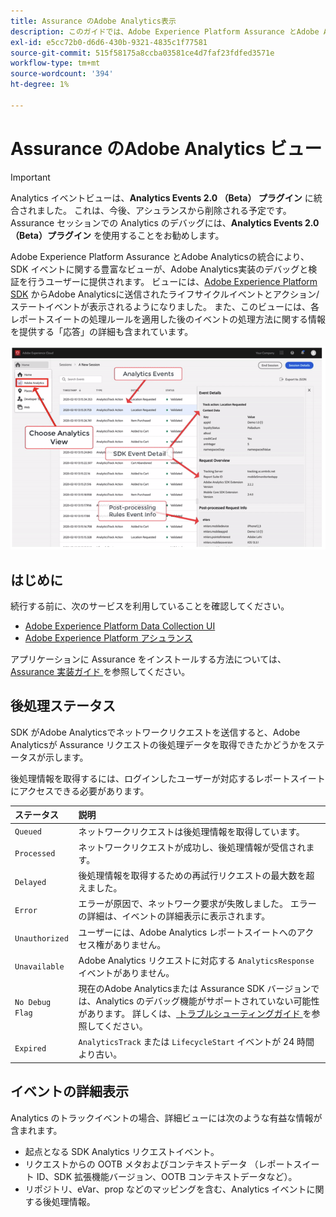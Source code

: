 ```yaml
---
title: Assurance のAdobe Analytics表示
description: このガイドでは、Adobe Experience Platform Assurance とAdobe Analyticsの使用方法について説明します。
exl-id: e5cc72b0-d6d6-430b-9321-4835c1f77581
source-git-commit: 515f58175a8ccba03581ce4d7faf23fdfed3571e
workflow-type: tm+mt
source-wordcount: '394'
ht-degree: 1%

---
```


# Assurance のAdobe Analytics ビュー

>[!IMPORTANT]
>
>Analytics イベントビューは、**Analytics Events 2.0 （Beta） プラグイン** に統合されました。  これは、今後、アシュランスから削除される予定です。 Assurance セッションでの Analytics のデバッグには、**Analytics Events 2.0 （Beta）プラグイン** を使用することをお勧めします。

Adobe Experience Platform Assurance とAdobe Analyticsの統合により、SDK イベントに関する豊富なビューが、Adobe Analytics実装のデバッグと検証を行うユーザーに提供されます。 ビューには、[Adobe Experience Platform SDK](https://developer.adobe.com/client-sdks/documentation/adobe-analytics/) からAdobe Analyticsに送信されたライフサイクルイベントとアクション/ステートイベントが表示されるようになりました。 また、このビューには、各レポートスイートの処理ルールを適用した後のイベントの処理方法に関する情報を提供する「応答」の詳細も含まれています。

![](./images/adobe-analytics/overview.png)

## はじめに

続行する前に、次のサービスを利用していることを確認してください。

- [Adobe Experience Platform Data Collection UI](https://experience.adobe.com/#/data-collection/)
- [Adobe Experience Platform アシュランス ](https://experience.adobe.com/assurance)

アプリケーションに Assurance をインストールする方法については、[Assurance 実装ガイド ](../tutorials/implement-assurance.md) を参照してください。

## 後処理ステータス

SDK がAdobe Analyticsでネットワークリクエストを送信すると、Adobe Analyticsが Assurance リクエストの後処理データを取得できたかどうかをステータスが示します。

後処理情報を取得するには、ログインしたユーザーが対応するレポートスイートにアクセスできる必要があります。

| ステータス | 説明 |
| :----- | :---------- |
| `Queued` | ネットワークリクエストは後処理情報を取得しています。 |
| `Processed` | ネットワークリクエストが成功し、後処理情報が受信されます。 |
| `Delayed` | 後処理情報を取得するための再試行リクエストの最大数を超えました。 |
| `Error` | エラーが原因で、ネットワーク要求が失敗しました。 エラーの詳細は、イベントの詳細表示に表示されます。 |
| `Unauthorized` | ユーザーには、Adobe Analytics レポートスイートへのアクセス権がありません。 |
| `Unavailable` | Adobe Analytics リクエストに対応する `AnalyticsResponse` イベントがありません。 |
| `No Debug Flag` | 現在のAdobe Analyticsまたは Assurance SDK バージョンでは、Analytics のデバッグ機能がサポートされていない可能性があります。 詳しくは、[ トラブルシューティングガイド ](../troubleshooting.md) を参照してください。 |
| `Expired` | `AnalyticsTrack` または `LifecycleStart` イベントが 24 時間より古い。 |

## イベントの詳細表示

Analytics のトラックイベントの場合、詳細ビューには次のような有益な情報が含まれます。

- 起点となる SDK Analytics リクエストイベント。
- リクエストからの OOTB メタおよびコンテキストデータ （レポートスイート ID、SDK 拡張機能バージョン、OOTB コンテキストデータなど）。
- リポジトリ、eVar、prop などのマッピングを含む、Analytics イベントに関する後処理情報。
